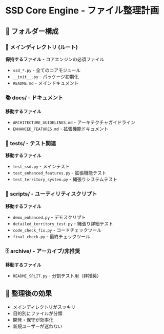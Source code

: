 # SSD Core Engine - ファイル整理計画

## 📁 フォルダー構成

### 🎯 メインディレクトリ (ルート)
**保持するファイル** - コアエンジンの必須ファイル
- `ssd_*.py` - 全てのコアモジュール
- `__init__.py` - パッケージ初期化
- `README.md` - メインドキュメント

### 📚 docs/ - ドキュメント
**移動するファイル**
- `ARCHITECTURE_GUIDELINES.md` - アーキテクチャガイドライン
- `ENHANCED_FEATURES.md` - 拡張機能ドキュメント

### 🧪 tests/ - テスト関連
**移動するファイル**
- `test_ssd.py` - メインテスト
- `test_enhanced_features.py` - 拡張機能テスト
- `test_territory_system.py` - 縄張りシステムテスト

### 📜 scripts/ - ユーティリティスクリプト
**移動するファイル**
- `demo_enhanced.py` - デモスクリプト
- `detailed_territory_test.py` - 縄張り詳細テスト
- `code_check_fix.py` - コードチェックツール
- `final_check.py` - 最終チェックツール

### 🗄️ archive/ - アーカイブ/非推奨
**移動するファイル**
- `README_SPLIT.py` - 分割テスト用（非推奨）

## 🎯 整理後の効果
- メインディレクトリがスッキリ
- 目的別にファイルが分類
- 開発・保守が効率化
- 新規ユーザーが迷わない